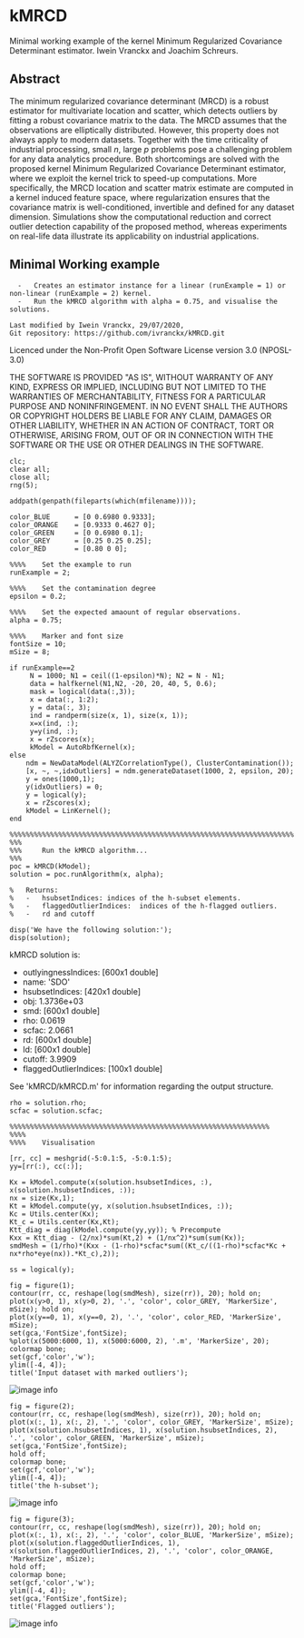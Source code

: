 # kMRCD

Minimal working example of the kernel Minimum Regularized Covariance Determinant estimator.
Iwein Vranckx and Joachim Schreurs.

## Abstract

The minimum regularized covariance determinant (MRCD) is a robust estimator for multivariate location and scatter, which detects outliers by fitting a robust covariance matrix to the data. The MRCD assumes that the observations are elliptically distributed. However, this property does not always apply to modern datasets. Together with the time criticality of industrial processing, small $n$, large $p$ problems pose a challenging problem for any data analytics procedure. 
Both shortcomings are solved with the proposed kernel Minimum Regularized Covariance Determinant estimator, where we exploit the kernel trick to speed-up computations. More specifically, the MRCD location and scatter matrix estimate are computed in a kernel induced feature space, where regularization ensures that the covariance matrix is well-conditioned, invertible and defined for any dataset dimension. Simulations show the computational reduction and correct outlier detection capability of the proposed method, whereas  experiments on real-life data illustrate its applicability on industrial applications. 


## Minimal Working example



      -   Creates an estimator instance for a linear (runExample = 1) or non-linear (runExample = 2) kernel.
      -   Run the kMRCD algorithm with alpha = 0.75, and visualise the solutions.

	Last modified by Iwein Vranckx, 29/07/2020, 
	Git repository: https://github.com/ivranckx/kMRCD.git
   Licenced under the Non-Profit Open Software License version 3.0 (NPOSL-3.0) 

   THE SOFTWARE IS PROVIDED "AS IS", WITHOUT WARRANTY OF ANY KIND, EXPRESS OR IMPLIED, 
   INCLUDING BUT NOT LIMITED TO THE WARRANTIES OF MERCHANTABILITY, FITNESS FOR A PARTICULAR 
   PURPOSE AND NONINFRINGEMENT. IN NO EVENT SHALL THE AUTHORS OR COPYRIGHT HOLDERS BE LIABLE 
   FOR ANY CLAIM, DAMAGES OR OTHER LIABILITY, WHETHER IN AN ACTION OF CONTRACT, 
   TORT OR OTHERWISE, ARISING FROM, OUT OF OR IN CONNECTION WITH THE SOFTWARE OR 
   THE USE OR OTHER DEALINGS IN THE SOFTWARE.



    clc;
    clear all;
    close all;    
    rng(5);
    
    addpath(genpath(fileparts(which(mfilename))));
    
    color_BLUE      = [0 0.6980 0.9333];
    color_ORANGE    = [0.9333 0.4627 0];
    color_GREEN     = [0 0.6980 0.1];    
    color_GREY      = [0.25 0.25 0.25];    
    color_RED       = [0.80 0 0];
    
    %%%%    Set the example to run    
    runExample = 2;
    
    %%%%    Set the contamination degree
    epsilon = 0.2;
    
    %%%%    Set the expected amaount of regular observations.    
    alpha = 0.75;
    
    %%%%    Marker and font size
    fontSize = 10;
    mSize = 8;
    
    if runExample==2    
         N = 1000; N1 = ceil((1-epsilon)*N); N2 = N - N1;        
         data = halfkernel(N1,N2, -20, 20, 40, 5, 0.6);  
         mask = logical(data(:,3));
         x = data(:, 1:2);
         y = data(:, 3);   
         ind = randperm(size(x, 1), size(x, 1));
         x=x(ind, :);
         y=y(ind, :);
         x = rZscores(x);
         kModel = AutoRbfKernel(x); 
    else
        ndm = NewDataModel(ALYZCorrelationType(), ClusterContamination());
        [x, ~, ~,idxOutliers] = ndm.generateDataset(1000, 2, epsilon, 20);        
        y = ones(1000,1);
        y(idxOutliers) = 0;
        y = logical(y);
        x = rZscores(x);
        kModel = LinKernel(); 
    end
    
    %%%%%%%%%%%%%%%%%%%%%%%%%%%%%%%%%%%%%%%%%%%%%%%%%%%%%%%%%%%%%%%%%%%%%%
    %%%
    %%%     Run the kMRCD algorithm... 
    %%%        
    poc = kMRCD(kModel); 
    solution = poc.runAlgorithm(x, alpha);  
    
    %   Returns:
    %   -   hsubsetIndices: indices of the h-subset elements.
    %   -   flaggedOutlierIndices:  indices of the h-flagged outliers.
    %   -   rd and cutoff    
    
    disp('We have the following solution:');
    disp(solution);
    
kMRCD solution is:
-	outlyingnessIndices: [600x1 double]
-	name: 'SDO'
- 	hsubsetIndices: [420x1 double]
-	obj: 1.3736e+03
-	smd: [600x1 double]
-	rho: 0.0619
-	scfac: 2.0661
-	rd: [600x1 double]
-	ld: [600x1 double]
-	cutoff: 3.9909
- 	flaggedOutlierIndices: [100x1 double]

See 'kMRCD/kMRCD.m' for information regarding the output structure.


    rho = solution.rho;
    scfac = solution.scfac;

    %%%%%%%%%%%%%%%%%%%%%%%%%%%%%%%%%%%%%%%%%%%%%%%%%%%%%%%%%%%%%%%%
    %%%%
    %%%%    Visualisation    

    [rr, cc] = meshgrid(-5:0.1:5, -5:0.1:5);        
    yy=[rr(:), cc(:)];    

    Kx = kModel.compute(x(solution.hsubsetIndices, :), x(solution.hsubsetIndices, :));
    nx = size(Kx,1);
    Kt = kModel.compute(yy, x(solution.hsubsetIndices, :)); 
    Kc = Utils.center(Kx);
    Kt_c = Utils.center(Kx,Kt);
    Ktt_diag = diag(kModel.compute(yy,yy)); % Precompute
    Kxx = Ktt_diag - (2/nx)*sum(Kt,2) + (1/nx^2)*sum(sum(Kx));
    smdMesh = (1/rho)*(Kxx - (1-rho)*scfac*sum((Kt_c/((1-rho)*scfac*Kc + nx*rho*eye(nx)).*Kt_c),2)); 

    ss = logical(y);

    fig = figure(1);         
    contour(rr, cc, reshape(log(smdMesh), size(rr)), 20); hold on;
    plot(x(y>0, 1), x(y>0, 2), '.', 'color', color_GREY, 'MarkerSize', mSize); hold on;
    plot(x(y==0, 1), x(y==0, 2), '.', 'color', color_RED, 'MarkerSize', mSize);
    set(gca,'FontSize',fontSize);
    %plot(x(5000:6000, 1), x(5000:6000, 2), '.m', 'MarkerSize', 20);
    colormap bone;
    set(gcf,'color','w');
    ylim([-4, 4]);
    title('Input dataset with marked outliers');

![image info](./images/inputdataset.png)


    fig = figure(2);         
    contour(rr, cc, reshape(log(smdMesh), size(rr)), 20); hold on;        
    plot(x(:, 1), x(:, 2), '.', 'color', color_GREY, 'MarkerSize', mSize);
    plot(x(solution.hsubsetIndices, 1), x(solution.hsubsetIndices, 2), '.', 'color', color_GREEN, 'MarkerSize', mSize);
    set(gca,'FontSize',fontSize);
    hold off;
    colormap bone;
    set(gcf,'color','w');
    ylim([-4, 4]);
    title('the h-subset');

![image info](./images/hsubset.png)

    fig = figure(3);        
    contour(rr, cc, reshape(log(smdMesh), size(rr)), 20); hold on;
    plot(x(:, 1), x(:, 2), '.', 'color', color_BLUE, 'MarkerSize', mSize);
    plot(x(solution.flaggedOutlierIndices, 1), x(solution.flaggedOutlierIndices, 2), '.', 'color', color_ORANGE, 'MarkerSize', mSize);
    hold off;
    colormap bone;
    set(gcf,'color','w');
    ylim([-4, 4]);
    set(gca,'FontSize',fontSize);
    title('Flagged outliers');


![image info](./images/result.png)

    
    
    
    
    
    
    
